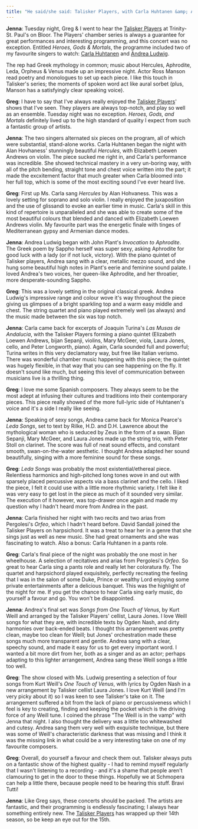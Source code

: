 ```yaml
---
title: "He said/she said: Talisker Players, with Carla Huhtanen &amp; Andrea Ludwig"
---
```



**Jenna**: Tuesday night, Greg & I went to hear the [Talisker Players](http://www.taliskerplayers.ca/) at Trinity-St. Paul's on Bloor. The Players' chamber series is always a guarantee for great performances and interesting programming, and this concert was no exception. Entitled *Heroes, Gods & Mortals*, the programme included two of my favourite singers to watch: [Carla Huhtanen](http://www.carlahuhtanen.com/) and [Andrea Ludwig](http://andrealudwig.ca/).

The rep had Greek mythology in common; music about Hercules, Aphrodite, Leda, Orpheus & Venus made up an impressive night. Actor Ross Manson read poetry and monologues to set up each piece. I like this touch in Talisker's series; the moments of spoken word act like aural sorbet (plus, Manson has a satisfyingly clear speaking voice).

**Greg**: I have to say that I've always really enjoyed the [Talisker Players](http://www.taliskerplayers.ca/)' shows that I've seen. They players are always top-notch, and play so well as an ensemble. Tuesday night was no exception. *Heroes, Gods, and Mortals* definitely lived up to the high standard of quality I expect from such a fantastic group of artists. 

**Jenna**: The two singers alternated six pieces on the program, all of which were substantial, stand-alone works. Carla Huhtanen began the night with Alan Hovhaness' stunningly beautiful *Hercules*, with Elizabeth Loewen Andrews on violin. The piece sucked me right in, and Carla's performance was incredible. She showed technical mastery in a very un-boring way, with all of the pitch bending, straight tone and chest voice written into the part; it made the excxitement factor that much greater when Carla bloomed into her full top, which is some of the most exciting sound I've ever heard live.

**Greg**: First up Ms. Carla sang *Hercules* by Alan Hohvaness. This was a lovely setting for soprano and solo violin. I really enjoyed the juxaposition and the use of glissandi to evoke an earlier time in music. Carla's skill in this kind of repertoire is unparalleled and she was able to create some of the most beautiful colours that blended and danced with Elizabeth Loewen Andrews violin. My favourite part was the energetic finale with tinges of Mediterranean gypsy and Armenian dance modes. 

**Jenna**: Andrea Ludwig began with John Plant's *Invocation to Aphrodite*. The Greek poem by Sappho herself was super sexy, asking Aphrodite for good luck with a lady (or if not luck, victory). With the piano quintet of Talisker players, Andrea sang with a clear, metallic mezzo sound, and she hung some beautiful high notes in Plant's eerie and feminine sound palate. I loved Andrea's two voices, her queen-like Aphrodite, and her throatier, more desperate-sounding Sappho.

**Greg**: This was a lovely setting in the original classical greek. Andrea Ludwig's impressive range and colour wove it's way throughout the piece giving us glimpses of a bright sparkling top and a warm easy middle and chest. The string quartet and piano played extremely well (as always) and the music made between the six was top notch. 

**Jenna**: Carla came back for excerpts of Joaquin Turina's *Las Musas de Andalucia*, with the Talisker Players forming a piano quintet (Elizabeth Loewen Andrews, bijan Sepanji, violins, Mary McGeer, viola, Laura Jones, cello, and Peter Longworth, piano). Again, Carla sounded full and powerful; Turina writes in this very declamatory way, but free like Italian verismo. There was wonderful chamber music happening with this piece; the quintet was hugely flexible, in that way that you can see happening on the fly. It doesn't sound like much, but seeing this level of communication between musicians live is a thrilling thing.

**Greg**: I love me some Spanish composers. They always seem to be the most adept at infusing their cultures and traditions into their contemporary pieces. This piece really showed of the more full-lyric side of Huhtanen's voice and it's a side I really like seeing. 

**Jenna**: Speaking of sexy songs, Andrea came back for Monica Pearce's *Leda Songs*, set to text by Rilke, H.D. and D.H. Lawrence about the mythological woman who is seduced by Zeus in the form of a swan. Bijan Sepanji, Mary McGeer, and Laura Jones made up the string trio, with Peter Stoll on clarinet. The score was full of neat sound effects, and constant smooth, swan-on-the-water aesthetic. I thought Andrea adapted her sound beautifully, singing with a more feminine sound for these songs.

**Greg**: *Leda Songs* was probably the most existential/ethereal piece. Relentless harmonics and high-pitched long tones wove in and out with sparsely placed percussive aspects via a bass clarinet and the cello. I liked the piece, I felt it could use with a little more rhythmic variety. I felt like it was very easy to get lost in the piece as much of it sounded very similar. The execution of it however, was top-drawer once again and made my question why I hadn't heard more from Andrea in the past.  

**Jenna**: Carla finished her night with two recits and two arias from Pergolesi's *Orfeo*, which I hadn't heard before. David Sandall joined the Talisker Players on harpsichord. It was a treat to hear her in a genre that she sings just as well as new music. She had great ornaments and she was fascinating to watch. Also a bonus: Carla Huhtanen in a pants role. 

**Greg**: Carla's final piece of the night was probably the one most in her wheelhouse. A selection of recitatives and arias from Pergolesi's *Orfeo*. So great to hear Carla sing a pants role and really let her coloratura fly. The quartet and harpsichord played exquisitely, perfectly recreating the feeling that I was in the salon of some Duke, Prince or wealthy Lord enjoying some private entertainments after a delicious banquet. This was the highlight of the night for me. If you get the chance to hear Carla sing early music, do yourself a favour and go. You won't be disappointed. 

**Jenna**: Andrea's final set was *Songs from One Touch of Venus*, by Kurt Weill and arranged by the Talisker Players' cellist, Laura Jones. I love Weill songs for what they are, with incredible texts by Ogden Nash, and dirty harmonies over back-ended beats. I thought this arrangement was pretty clean, maybe too clean for Weill; but Jones' orchestration made these songs much more transparent and gentle. Andrea sang with a clear, speechy sound, and made it easy for us to get every important word. I wanted a bit more dirt from her, both as a singer and as an actor; perhaps adapting to this lighter arrangement, Andrea sang these Weill songs a little too well.

**Greg**: The show closed with Ms. Ludwig presenting a selection of four songs from Kurt Weill's *One Touch of Venus*, with lyrics by Ogden Nash in a new arrangement by Talisker cellist Laura Jones. I love Kurt Weill (and I'm very picky about it) so I was keen to see Talisker's take on it. The arrangement suffered a bit from the lack of piano or percussiveness which I feel is key to creating, finding and keeping the pocket which is the driving force of any Weill tune. I coined the phrase "The Weill is in the vamp" with Jenna that night. I also thought the delivery was a little too whitewashed and cutesy. Andrea sang them very well with exquisite technique, but there was some of Weill's characteristic darkness that was missing and I think it was the missing link in what could be a very interesting take on one of my favourite composers. 

**Greg**: Overall, do yourself a favour and check them out. Talisker always puts on a fantastic show of the highest quality - I had to remind myself regularly that I wasn't listening to a recording - and it's a shame that people aren't clamouring to get in the door to these things. Hopefully we at Schmopera can help a little there, because people need to be hearing this stuff. Bravi Tutti!

**Jenna**: Like Greg says, these concerts should be packed. The artists are fantastic, and their programming is endlessly fascinating; I always hear something entirely new. The [Talisker Players](http://www.taliskerplayers.ca/) has wrapped up their 14th season, so be keep an eye out for the 15th.
